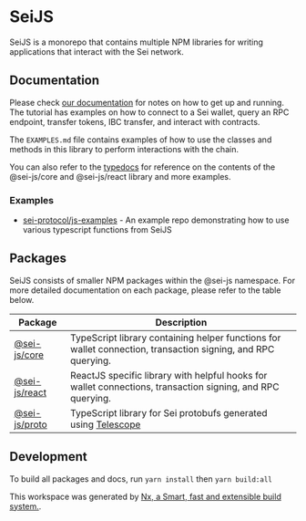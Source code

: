 # SeiJS

SeiJS is a monorepo that contains multiple NPM libraries for writing applications that interact with the Sei network.

## Documentation

Please check [our documentation](https://v2.docs.sei.io/quickstart/building-a-frontend) for notes on how to get up and running. The tutorial has examples on how to connect to a Sei wallet, query an RPC endpoint, transfer tokens, IBC transfer, and interact with contracts.

The `EXAMPLES.md` file contains examples of how to use the classes and methods in this library to perform interactions with the chain.

You can also refer to the [typedocs](https://sei-protocol.github.io/sei-js/) for reference on the contents of the @sei-js/core and @sei-js/react library and more examples.

### Examples

- [sei-protocol/js-examples](https://github.com/sei-protocol/js-examples) - An example repo demonstrating how to use various typescript functions from SeiJS


## Packages

SeiJS consists of smaller NPM packages within the @sei-js namespace. For more detailed documentation on each package, please refer to the table below.

| Package                         | Description                                                                                                  |
| ------------------------------- | ------------------------------------------------------------------------------------------------------------ |
| [@sei-js/core](packages/core)   | TypeScript library containing helper functions for wallet connection, transaction signing, and RPC querying. |
| [@sei-js/react](packages/react) | ReactJS specific library with helpful hooks for wallet connections, transaction signing, and RPC querying.   |
| [@sei-js/proto](packages/proto) | TypeScript library for Sei protobufs generated using [Telescope](https://github.com/osmosis-labs/telescope)  |

## Development
To build all packages and docs, run `yarn install` then `yarn build:all`

This workspace was generated by [Nx, a Smart, fast and extensible build system.](https://nx.dev).
